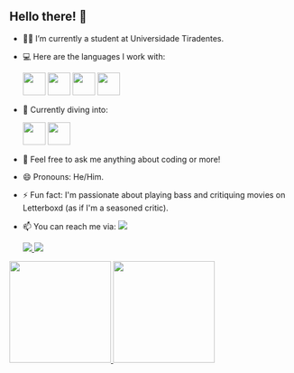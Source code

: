 ## Hello there! 👋

- 👨‍🎓 I’m currently a student at Universidade Tiradentes.
  
- 💻 Here are the languages I work with: 
  <div> 
    <img src="https://cdn.jsdelivr.net/gh/devicons/devicon@latest/icons/java/java-original-wordmark.svg" width="40" height="40" />
    <img src="https://cdn.jsdelivr.net/gh/devicons/devicon@latest/icons/javascript/javascript-original.svg" width="40" height="40" />
    <img src="https://cdn.jsdelivr.net/gh/devicons/devicon@latest/icons/react/react-original.svg" width="40" height="40" />
    <img src="https://cdn.jsdelivr.net/gh/devicons/devicon@latest/icons/typescript/typescript-original.svg" width="40" height="40" />
  </div>

- 🚀 Currently diving into: 
  <div> 
    <img src="https://cdn.jsdelivr.net/gh/devicons/devicon@latest/icons/ruby/ruby-plain-wordmark.svg" width="40" height="40" />
    <img src="https://cdn.jsdelivr.net/gh/devicons/devicon@latest/icons/googlecloud/googlecloud-original-wordmark.svg" width="40" height="40" />
  </div>

- 💬 Feel free to ask me anything about coding or more!

- 😄 Pronouns: He/Him.

- ⚡ Fun fact: I'm passionate about playing bass and critiquing movies on Letterboxd (as if I'm a seasoned critic).

- 📫 You can reach me via:
  <a href="https://www.linkedin.com/in/antonio-dev-/" target="_blank">
    <img src="https://img.shields.io/badge/-LinkedIn-%230077B5?style=for-the-badge&logo=linkedin&logoColor=white" target="_blank">
  </a>

  <a href="mailto:carloscavalcante.developer@gmail.com">
    <img src="https://img.shields.io/badge/Gmail-D14836?style=for-the-badge&logo=gmail&logoColor=white" target="_blank">
  </a>

  <a href="https://www.instagram.com/antonio_cvt" target="_blank">
    <img src="https://img.shields.io/badge/-Instagram-%23E4405F?style=for-the-badge&logo=instagram&logoColor=white" target="_blank">
  </a>


<div>
  <a href="https://github.com/Carloscavalcante97">
    <img loading="lazy" height="180em" src="https://github-readme-stats.vercel.app/api/top-langs/?username=Carloscavalcante97&layout=compact&langs_count=7&theme=ocean_dark"/>
    <img loading="lazy" height="180em" src="https://github-readme-stats.vercel.app/api?username=Carloscavalcante97&show_icons=true&theme=ocean_dark&include_all_commits=true&count_private=true"/>
  </a>
</div>

